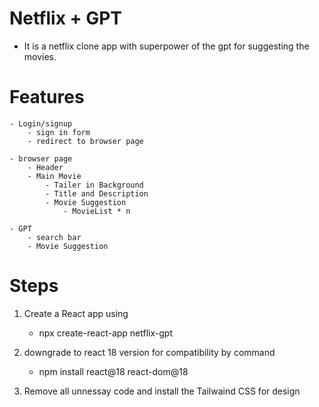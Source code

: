 # Netflix + GPT
  - It is a netflix clone app with superpower of the gpt for suggesting the movies.

# Features
    - Login/signup 
        - sign in form
        - redirect to browser page

    - browser page
        - Header
        - Main Movie
            - Tailer in Background
            - Title and Description
            - Movie Suggestion 
                - MovieList * n

    - GPT 
        - search bar
        - Movie Suggestion


# Steps 
 1. Create a React app using 
    - npx create-react-app netflix-gpt

 2. downgrade to react 18 version for compatibility by  command
    - npm install react@18 react-dom@18

 3. Remove all unnessay code and install the Tailwaind CSS for design